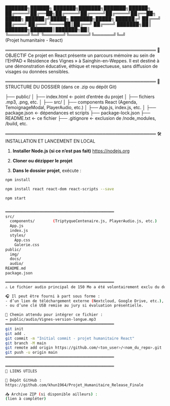 ███████╗██████╗ ███████╗███████╗███████╗██████╗ 
██╔════╝██╔══██╗██╔════╝██╔════╝██╔════╝██╔══██╗
█████╗  ██████╔╝█████╗  ███████╗█████╗  ██████╔╝
██╔══╝  ██╔═══╝ ██╔══╝  ╚════██║██╔══╝  ██╔═══╝ 
███████╗██║     ███████╗███████║███████╗██║     
╚══════╝╚═╝     ╚══════╝╚══════╝╚══════╝╚═╝     
                  (Projet humanitaire - React)

════════════════════════════════════════════════
🎯 OBJECTIF
Ce projet en React présente un parcours mémoire au sein de l’EHPAD « Résidence des Vignes » à Sainghin-en-Weppes. Il est destiné à une démonstration éducative, éthique et respectueuse, sans diffusion de visages ou données sensibles.

════════════════════════════════════════════════
📁 STRUCTURE DU DOSSIER (dans ce .zip ou dépôt Git)

├── public/
│   ├── index.html            ← point d’entrée du projet
│   ├── fichiers .mp3, .png, etc.
│
├── src/
│   ├── components React (Agenda, TemoignageModal, PlayerAudio, etc.)
│   ├── App.js, index.js, etc.
│
├── package.json             ← dépendances et scripts
├── package-lock.json
├── README.txt               ← ce fichier
├── .gitignore               ← exclusion de /node_modules, /build, etc.

════════════════════════════════════════════════
🛠️ INSTALLATION ET LANCEMENT EN LOCAL

1. **Installer Node.js (si ce n’est pas fait)**
   https://nodejs.org

2. **Cloner ou dézipper le projet**

3. **Dans le dossier projet**, exécute :

```bash
npm install

npm install react react-dom react-scripts --save

npm start


════════════════════════════════════════════════
src/
  components/        (TriptyqueCentenaire.js, PlayerAudio.js, etc.)
  App.js
  index.js
  styles/
    App.css
    Galerie.css
public/
  img/
  docs/
  audio/
README.md
package.json

════════════════════════════════════════════════
⚠️ Le fichier audio principal de 150 Mo a été volontairement exclu du dossier ZIP et du dépôt GitHub afin d’alléger l’archive et de garantir sa portabilité.

🎧 Il peut être fourni à part sous forme :
- d’un lien de téléchargement externe (Nextcloud, Google Drive, etc.),
- ou d’une clé USB remise au jury si évaluation présentielle.

📁 Chemin attendu pour intégrer ce fichier :
→ public/audio/Vignes-version-longue.mp3
════════════════════════════════════════════════
git init
git add .
git commit -m "Initial commit - projet humanitaire React"
git branch -M main
git remote add origin https://github.com/<ton_user>/<nom_du_repo>.git
git push -u origin main
════════════════════════════════════════════════

════════════════════════════════════════════════
🔗 LIENS UTILES

📁 Dépôt GitHub :
https://github.com/khun1964/Projet_Humanitaire_Release_Finale

📥 Archive ZIP (si disponible ailleurs) :
(lien à compléter)
